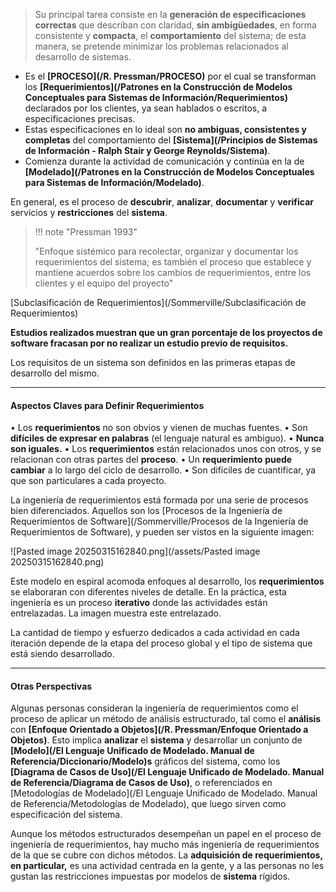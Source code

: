 > Su principal tarea consiste en la **generación de especificaciones correctas** que describan con claridad, **sin ambigüedades**, en forma consistente y **compacta**, el **comportamiento** del sistema; de esta manera, se pretende minimizar los problemas relacionados al desarrollo de sistemas.

- Es el **[PROCESO](/R. Pressman/PROCESO)** por el cual se transforman los **[Requerimientos](/Patrones en la Construcción de Modelos Conceptuales para Sistemas de Información/Requerimientos)** declarados por los clientes, ya sean hablados o escritos, a especificaciones precisas. 
- Estas especificaciones en lo ideal son **no ambiguas, consistentes y completas** del comportamiento del **[Sistema](/Principios de Sistemas de Información - Ralph Stair y George Reynolds/Sistema)**. 
- Comienza durante la actividad de comunicación y continúa en la de **[Modelado](/Patrones en la Construcción de Modelos Conceptuales para Sistemas de Información/Modelado)**. 

En general, es el proceso de **descubrir**, **analizar**, **documentar** y **verificar** servicios y **restricciones** del **sistema**.

>  !!! note "Pressman 1993"
> 
> "Enfoque sistémico para recolectar, organizar y documentar los requerimientos del sistema; es también el proceso que establece y mantiene acuerdos sobre los cambios de requerimientos, entre los clientes y el equipo del proyecto"

[Subclasificación de Requerimientos](/Sommerville/Subclasificación de Requerimientos)

**Estudios realizados muestran que un gran porcentaje de los proyectos de software fracasan por no realizar un estudio previo de requisitos.**

Los requisitos de un sistema son definidos en las primeras etapas de desarrollo del mismo.  
****
#### **Aspectos Claves para Definir Requerimientos**
• Los **requerimientos** no son obvios y vienen de muchas fuentes.
• Son **difíciles de expresar en palabras** (el lenguaje natural es ambiguo).
• **Nunca son iguales.**
• Los **requerimientos** están relacionados unos con otros, y se relacionan con otras partes del **proceso**.
• Un **requerimiento** **puede cambiar** a lo largo del ciclo de desarrollo.
• Son difíciles de cuantificar, ya que son particulares a cada proyecto. 

La ingeniería de requerimientos está formada por una serie de procesos bien diferenciados. Aquellos son los [Procesos de la Ingeniería de Requerimientos de Software](/Sommerville/Procesos de la Ingeniería de Requerimientos de Software), y pueden ser vistos en la siguiente imagen:

![Pasted image 20250315162840.png](/assets/Pasted image 20250315162840.png)

Este modelo en espiral acomoda enfoques al desarrollo, los **requerimientos** se elaboraran con diferentes niveles de detalle. 
En la práctica, esta ingeniería es un proceso **iterativo** donde las actividades están entrelazadas. La imagen muestra este entrelazado.

La cantidad de tiempo y esfuerzo dedicados a cada actividad en cada iteración depende de la etapa del proceso global y el tipo de sistema que está siendo desarrollado.
****
#### **Otras Perspectivas**
Algunas personas consideran la ingeniería de requerimientos como el proceso de aplicar un método de análisis estructurado, tal como el **análisis** con **[Enfoque Orientado a Objetos](/R. Pressman/Enfoque Orientado a Objetos)**. Esto implica **analizar** el **sistema** y desarrollar un conjunto de **[Modelo](/El Lenguaje Unificado de Modelado. Manual de Referencia/Diccionario/Modelo)s** gráficos del sistema, como los **[Diagrama de Casos de Uso](/El Lenguaje Unificado de Modelado. Manual de Referencia/Diagrama de Casos de Uso)**, o referenciados en [Metodologías de Modelado](/El Lenguaje Unificado de Modelado. Manual de Referencia/Metodologías de Modelado), que luego sirven como especificación del sistema.

Aunque los métodos estructurados desempeñan un papel en el proceso de ingeniería de requerimientos, hay mucho más ingeniería de requerimientos de la que se cubre con dichos métodos. La **adquisición de requerimientos, en particular,** es una actividad centrada en la gente, y a las personas no les gustan las restricciones impuestas por modelos de **sistema** rígidos.